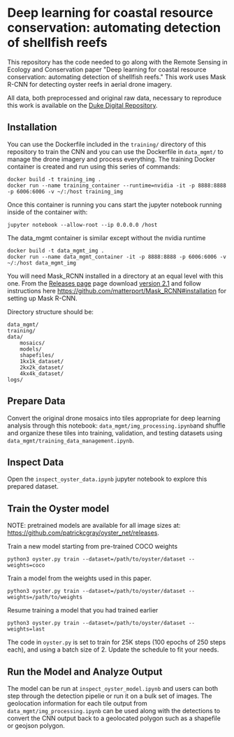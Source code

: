# Deep learning for coastal resource conservation: automating detection of shellfish reefs

This repository has the code needed to go along with the Remote Sensing in Ecology and Conservation paper "Deep learning for coastal resource conservation: automating detection of shellfish reefs." This work uses Mask R-CNN for detecting oyster reefs in aerial drone imagery.

All data, both preprocessed and original raw data, necessary to reproduce this work is available on the [Duke Digital Repository](https://research.repository.duke.edu/).


## Installation

You can use the Dockerfile included in the `training/` directory of this repository to train the CNN and you can use the Dockerfile in `data_mgmt/` to manage the drone imagery and process everything. The training Docker container is created and run using this series of commands:
```
docker build -t training_img .
docker run --name training_container --runtime=nvidia -it -p 8888:8888 -p 6006:6006 -v ~/:/host training_img
```
Once this container is running you cans start the jupyter notebook running inside of the container with:
```
jupyter notebook --allow-root --ip 0.0.0.0 /host
```
The data_mgmt container is similar except without the nvidia runtime
```
docker build -t data_mgmt_img .
docker run --name data_mgmt_container -it -p 8888:8888 -p 6006:6006 -v ~/:/host data_mgmt_img
```

You will need Mask_RCNN installed in a directory at an equal level with this one. From the [Releases page](https://github.com/matterport/Mask_RCNN/releases) page download [version 2.1](https://github.com/matterport/Mask_RCNN/releases/tag/v2.1) and follow instructions here https://github.com/matterport/Mask_RCNN#installation for setting up Mask R-CNN.

Directory structure should be:
```
data_mgmt/
training/
data/
    mosaics/
    models/
    shapefiles/
    1kx1k_dataset/  
    2kx2k_dataset/
    4kx4k_dataset/
logs/
```

## Prepare Data
Convert the original drone mosaics into tiles appropriate for deep learning analysis through this notebook: `data_mgmt/img_processing.ipynb`and shuffle and organize these tiles into training, validation, and testing datasets using `data_mgmt/training_data_management.ipynb`.

## Inspect Data

Open the `inspect_oyster_data.ipynb` jupyter notebook to explore this prepared dataset.

## Train the Oyster model

NOTE: pretrained models are available for all image sizes at: https://github.com/patrickcgray/oyster_net/releases.

Train a new model starting from pre-trained COCO weights
```
python3 oyster.py train --dataset=/path/to/oyster/dataset --weights=coco
```

Train a model from the weights used in this paper.
```
python3 oyster.py train --dataset=/path/to/oyster/dataset --weights=/path/to/weights
```

Resume training a model that you had trained earlier
```
python3 oyster.py train --dataset=/path/to/oyster/dataset --weights=last
```

The code in `oyster.py` is set to train for 25K steps (100 epochs of 250 steps each), and using a batch size of 2. 
Update the schedule to fit your needs.

## Run the Model and Analyze Output

The model can be run at `inspect_oyster_model.ipynb` and users can both step through the detection pipelie or run it on a bulk set of images. The geolocation information for each tile output from `data_mgmt/img_processing.ipynb` can be used along with the detections to convert the CNN output back to a geolocated polygon such as a shapefile or geojson polygon.
